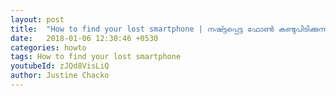 ```yaml
---
layout: post
title:  "How to find your lost smartphone | നഷ്ട്ടപ്പെട്ട ഫോൺ കണ്ടുപിടിക്കുന്നത് എങ്ങനെ"
date:   2018-01-06 12:30:46 +0530
categories: howto
tags: How to find your lost smartphone
youtubeId: zJQd8VisLiQ
author: Justine Chacko
---
```






